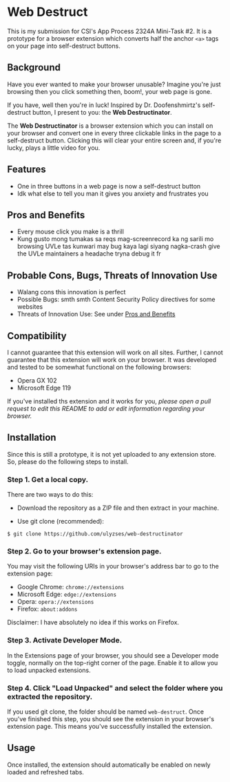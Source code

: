 # Web Destruct

This is my submission for CSI's App Process 2324A Mini-Task #2. It is a prototype for a browser extension which converts half the anchor `<a>` tags on your page into self-destruct buttons.

## Background

Have you ever wanted to make your browser unusable? Imagine you're just browsing then you click something then, boom!, your web page is gone.

If you have, well then you're in luck! Inspired by Dr. Doofenshmirtz's self-destruct button, I present to you: the **Web Destructinator**.

The **Web Destructinator** is a browser extension which you can install on your browser and convert one in every three clickable links in the page to a self-destruct button. Clicking this will clear your entire screen and, if you're lucky, plays a little video for you.

## Features

- One in three buttons in a web page is now a self-destruct button
- Idk what else to tell you man it gives you anxiety and frustrates you

## Pros and Benefits

- Every mouse click you make is a thrill
- Kung gusto mong tumakas sa reqs mag-screenrecord ka ng sarili mo browsing UVLe tas kunwari may bug kaya lagi siyang nagka-crash give the UVLe maintainers a headache tryna debug it fr

## Probable Cons, Bugs, Threats of Innovation Use

- Walang cons this innovation is perfect
- Possible Bugs: smth smth Content Security Policy directives for some websites
- Threats of Innovation Use: See under [Pros and Benefits](#pros-and-benefits)

## Compatibility

I cannot guarantee that this extension will work on all sites. Further, I cannot guarantee that this extension will work on your browser. It was developed and tested to be somewhat functional on the following browsers:

- Opera GX 102
- Microsoft Edge 119

If you've installed ths extension and it works for you, _please open a pull request to edit this README to add or edit information regarding your browser._

## Installation

Since this is still a prototype, it is not yet uploaded to any extension store. So, please do the following steps to install.

### Step 1. Get a local copy.

There are two ways to do this:

- Download the repository as a ZIP file and then extract in your machine.

- Use git clone (recommended):

```
$ git clone https://github.com/ulyzses/web-destructinator
```

### Step 2. Go to your browser's extension page.

You may visit the following URIs in your browser's address bar to go to the extension page:

- Google Chrome: `chrome://extensions`
- Microsoft Edge: `edge://extensions`
- Opera: `opera://extensions`
- Firefox: `about:addons`

Disclaimer: I have absolutely no idea if this works on Firefox.

### Step 3. Activate Developer Mode.

In the Extensions page of your browser, you should see a Developer mode toggle, normally on the top-right corner of the page. Enable it to allow you to load unpacked extensions.

### Step 4. Click "Load Unpacked" and select the folder where you extracted the repository.

If you used git clone, the folder should be named `web-destruct`. Once you've finished this step, you should see the extension in your browser's extension page. This means you've successfully installed the extension.

## Usage

Once installed, the extension should automatically be enabled on newly loaded and refreshed tabs.
